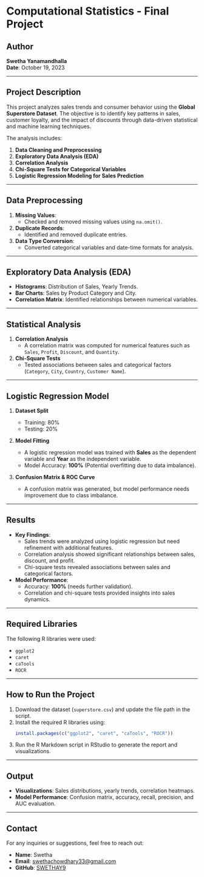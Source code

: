 

# **Computational Statistics - Final Project**

## **Author**  
**Swetha Yanamandhalla**  
**Date**: October 19, 2023  

---

## **Project Description**  
This project analyzes sales trends and consumer behavior using the **Global Superstore Dataset**. The objective is to identify key patterns in sales, customer loyalty, and the impact of discounts through data-driven statistical and machine learning techniques.

The analysis includes:
1. **Data Cleaning and Preprocessing**  
2. **Exploratory Data Analysis (EDA)**  
3. **Correlation Analysis**  
4. **Chi-Square Tests for Categorical Variables**  
5. **Logistic Regression Modeling for Sales Prediction**  

---

## **Data Preprocessing**  
1. **Missing Values**:  
   - Checked and removed missing values using `na.omit()`.  
2. **Duplicate Records**:  
   - Identified and removed duplicate entries.  
3. **Data Type Conversion**:  
   - Converted categorical variables and date-time formats for analysis.  

---

## **Exploratory Data Analysis (EDA)**  
- **Histograms**: Distribution of Sales, Yearly Trends.  
- **Bar Charts**: Sales by Product Category and City.  
- **Correlation Matrix**: Identified relationships between numerical variables.  

---

## **Statistical Analysis**  
1. **Correlation Analysis**  
   - A correlation matrix was computed for numerical features such as `Sales`, `Profit`, `Discount`, and `Quantity`.  
2. **Chi-Square Tests**  
   - Tested associations between sales and categorical factors (`Category`, `City`, `Country`, `Customer Name`).  

---

## **Logistic Regression Model**  
1. **Dataset Split**  
   - Training: 80%  
   - Testing: 20%  

2. **Model Fitting**  
   - A logistic regression model was trained with **Sales** as the dependent variable and **Year** as the independent variable.  
   - Model Accuracy: **100%** (Potential overfitting due to data imbalance).  

3. **Confusion Matrix & ROC Curve**  
   - A confusion matrix was generated, but model performance needs improvement due to class imbalance.  

---

## **Results**  
- **Key Findings**:  
  - Sales trends were analyzed using logistic regression but need refinement with additional features.  
  - Correlation analysis showed significant relationships between sales, discount, and profit.  
  - Chi-square tests revealed associations between sales and categorical factors.  
- **Model Performance**:  
  - Accuracy: **100%** (needs further validation).  
  - Correlation and chi-square tests provided insights into sales dynamics.  

---

## **Required Libraries**  
The following R libraries were used:  
- `ggplot2`  
- `caret`  
- `caTools`  
- `ROCR`  

---

## **How to Run the Project**  
1. Download the dataset (`superstore.csv`) and update the file path in the script.  
2. Install the required R libraries using:  
   ```r
   install.packages(c("ggplot2", "caret", "caTools", "ROCR"))
   ```
3. Run the R Markdown script in RStudio to generate the report and visualizations.  

---

## **Output**  
- **Visualizations**: Sales distributions, yearly trends, correlation heatmaps.  
- **Model Performance**: Confusion matrix, accuracy, recall, precision, and AUC evaluation.  

---
## Contact
For any inquiries or suggestions, feel free to reach out:
- **Name**: Swetha
- **Email**: swethachowdhary33@gmail.com
- **GitHub**: [SWETHAY9](https://github.com/swethay9)



